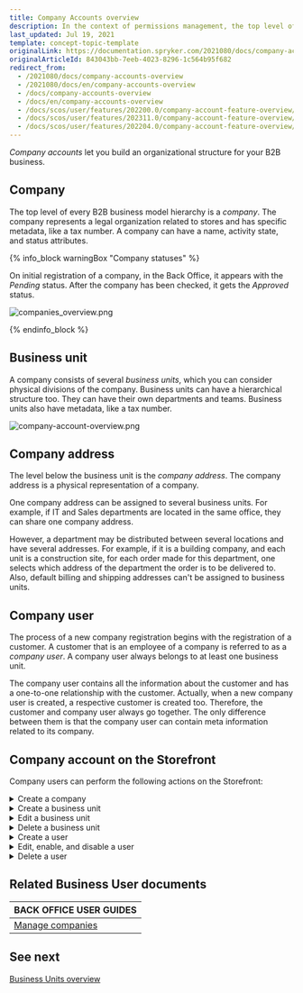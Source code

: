```yaml
---
title: Company Accounts overview
description: In the context of permissions management, the top level of a B2B business model hierarchy is a Company. Each company has its organizational structure.
last_updated: Jul 19, 2021
template: concept-topic-template
originalLink: https://documentation.spryker.com/2021080/docs/company-accounts-overview
originalArticleId: 843043bb-7eeb-4023-8296-1c564b95f682
redirect_from:
  - /2021080/docs/company-accounts-overview
  - /2021080/docs/en/company-accounts-overview
  - /docs/company-accounts-overview
  - /docs/en/company-accounts-overview
  - /docs/scos/user/features/202200.0/company-account-feature-overview/company-accounts-overview.html
  - /docs/scos/user/features/202311.0/company-account-feature-overview/company-accounts-overview.html
  - /docs/scos/user/features/202204.0/company-account-feature-overview/company-accounts-overview.html
---
```


*Company accounts* let you build an organizational structure for your B2B business.

## Company

The top level of every B2B business model hierarchy is a *company*. The company represents a legal organization related to stores and has specific metadata, like a tax number. A company can have a name, activity state, and status attributes.

{% info_block warningBox "Company statuses" %}

On initial registration of a company, in the Back Office, it appears with the *Pending* status. After the company has been checked, it gets the *Approved* status.


![companies_overview.png](https://spryker.s3.eu-central-1.amazonaws.com/docs/Features/Company+Account+Management/Company+Account/Company+Account+Feature+Overview/companies_overview.png)

{% endinfo_block %}

## Business unit

A company consists of several *business units*, which you can consider physical divisions of the company. Business units can have a hierarchical structure too. They can have their own departments and teams. Business units also have metadata, like a tax number.

![company-account-overview.png](https://spryker.s3.eu-central-1.amazonaws.com/docs/Features/Company+Account+Management/Company+Account/Company+Account+Feature+Overview/company-account-overview.png)

## Company address

The level below the business unit is the *company address*. The company address is a physical representation of a company.

One company address can be assigned to several business units. For example, if IT and Sales departments are located in the same office, they can share one company address.

However, a department may be distributed between several locations and have several addresses. For example, if it is a building company, and each unit is a construction site, for each order made for this department, one selects which address of the department the order is to be delivered to. Also, default billing and shipping addresses can't be assigned to business units.

## Company user

The process of a new company registration begins with the registration of a customer. A customer that is an employee of a company is referred to as a *company user*. A company user always belongs to at least one business unit.

The company user contains all the information about the customer and has a one-to-one relationship with the customer. Actually, when a new company user is created, a respective customer is created too. Therefore, the customer and company user always go together. The only difference between them is that the company user can contain meta information related to its company.


## Company account on the Storefront
Company users can perform the following actions on the Storefront:

<details>
<summary>Create a company</summary>

<figure class="video_container">
    <video width="100%" height="auto" controls>
    <source src="https://spryker.s3.eu-central-1.amazonaws.com/docs/pbc/all/customer-relationship-management/base-shop/company-account-feature-overview/company-accounts-overview.md/create-a-company.mp4" type="video/mp4">
  </video>
</figure>


</details>


<details>
<summary>Create a business unit</summary>


<figure class="video_container">
    <video width="100%" height="auto" controls>
    <source src="https://spryker.s3.eu-central-1.amazonaws.com/docs/pbc/all/customer-relationship-management/base-shop/company-account-feature-overview/company-accounts-overview.md/create-a-business-unit.mp4" type="video/mp4">
  </video>
</figure>

</details>

<details>
<summary>Edit a business unit</summary>


<figure class="video_container">
    <video width="100%" height="auto" controls>
    <source src="https://spryker.s3.eu-central-1.amazonaws.com/docs/pbc/all/customer-relationship-management/base-shop/company-account-feature-overview/company-accounts-overview.md/edit-a-business-unit.mp4" type="video/mp4">
  </video>
</figure>


</details>

<details>
<summary>Delete a business unit</summary>

<figure class="video_container">
    <video width="100%" height="auto" controls>
    <source src="https://spryker.s3.eu-central-1.amazonaws.com/docs/pbc/all/customer-relationship-management/base-shop/company-account-feature-overview/company-accounts-overview.md/delete-a-business-unit.mp4" type="video/mp4">
  </video>
</figure>

</details>


<details>
<summary>Create a user</summary>

<figure class="video_container">
    <video width="100%" height="auto" controls>
    <source src="https://spryker.s3.eu-central-1.amazonaws.com/docs/pbc/all/customer-relationship-management/base-shop/company-account-feature-overview/company-accounts-overview.md/create-a-user.mp4" type="video/mp4">
  </video>
</figure>


</details>

<details>
<summary>Edit, enable, and disable a user</summary>

<figure class="video_container">
    <video width="100%" height="auto" controls>
    <source src="https://spryker.s3.eu-central-1.amazonaws.com/docs/pbc/all/customer-relationship-management/base-shop/company-account-feature-overview/company-accounts-overview.md/enable-disable-edit-a-user.mp4" type="video/mp4">
  </video>
</figure>

</details>

<details>
<summary>Delete a user</summary>

<figure class="video_container">
    <video width="100%" height="auto" controls>
    <source src="https://spryker.s3.eu-central-1.amazonaws.com/docs/pbc/all/customer-relationship-management/base-shop/company-account-feature-overview/company-accounts-overview.md/delete-a-user.mp4" type="video/mp4">
  </video>
</figure>

</details>

## Related Business User documents

|BACK OFFICE USER GUIDES|
|---|
| [Manage companies](/docs/pbc/all/customer-relationship-management/{{page.version}}/base-shop/manage-in-the-back-office/manage-companies.html) |


## See next
[Business Units overview](/docs/pbc/all/customer-relationship-management/{{page.version}}/base-shop/company-account-feature-overview/business-units-overview.html)

